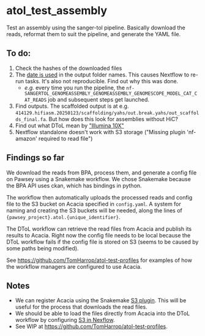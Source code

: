 # atol_test_assembly

Test an assembly using the sanger-tol pipeline. Basically download the reads,
reformat them to suit the pipeline, and generate the YAML file.

## To do:

1. Check the hashes of the downloaded files
2. The [date is
   used](https://github.com/sanger-tol/genomeassembly/blob/115b8333bba5af6a55feea711a561118c3d511d5/conf/modules.config#L13)
   in the output folder names. This causes Nextflow to re-run tasks. It's also
   not reproducible. Find out why this was done.
   - *e.g.* every time you run the pipeline, the
     `nf-SANGERTOL_GENOMEASSEMBLY_GENOMEASSEMBLY_GENOMESCOPE_MODEL_CAT_CAT_READS`
     job and subsequent steps get launched.
3. Find outputs. The scaffolded output is at e.g.
   `414129.hifiasm.20250123/scaffolding/yahs/out.break.yahs/out_scaffolds_final.fa`.
   But how does this look for assemblies without HiC?
4. Find out what DToL mean by ["Illumina 10X"](https://github.com/sanger-tol/genomeassembly?tab=readme-ov-file#introduction)
5. Nextflow standalone doesn't work with S3 storage ("Missing plugin 'nf-amazon' required to read file")

## Findings so far

We download the reads from BPA, process them, and generate a config file on
Pawsey using a Snakemake workflow. We chose Snakemake because the BPA API uses
ckan, which has bindings in python.

The workflow then automatically uploads the processed reads and config file to
the S3 bucket on Acacia specified in `config.yaml`. A system for naming and
creating the S3 buckets will be needed, along the lines of
`{pawsey_project}.atol.{unique_identifier}`.

The DToL workflow can retrieve the read files from Acacia and publish its
results to Acacia. Right now the config file needs to be local because the DToL
workflow fails if the config file is stored on S3 (seems to be caused by some
paths being modified).

See https://github.com/TomHarrop/atol-test-profiles for examples of how the
workflow managers are configured to use Acacia.

## Notes

- We can register Acacia using the Snakemake [S3
  plugin](https://snakemake.github.io/snakemake-plugin-catalog/plugins/storage/s3.html).
  This will be useful for the process that downloads the read files.
- We should be able to load the files directly from Acacia into the DToL
  workflow by configuring [S3 in
  Nexflow](https://www.nextflow.io/docs/latest/amazons3.html#s3-compatible-storage).
- See WIP at https://github.com/TomHarrop/atol-test-profiles.

